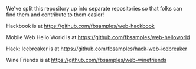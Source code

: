 We've split this repository up into separate repositories so that folks can find them and contribute to them easier!

Hackbook is at https://github.com/fbsamples/web-hackbook

Mobile Web Hello World is at https://github.com/fbsamples/web-helloworld

Hack: Icebreaker is at https://github.com/fbsamples/hack-web-icebreaker

Wine Friends is at https://github.com/fbsamples/web-winefriends
